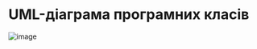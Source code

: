# UML-діаграма програмних класів

![image]('https://github.com/oleksandrblazhko/ai-212-zelinska/blob/branchForLab6/2-SoftwareDesign/2.5-UMLProgramClasses/UMLProgramClasses.png')
